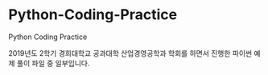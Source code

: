 # Python-Coding-Practice
Python Coding Practice 

2019년도 2학기 경희대학교 공과대학 산업경영공학과 학회를 하면서 진행한 파이썬 예제 풀이 파일 중 일부입니다.
